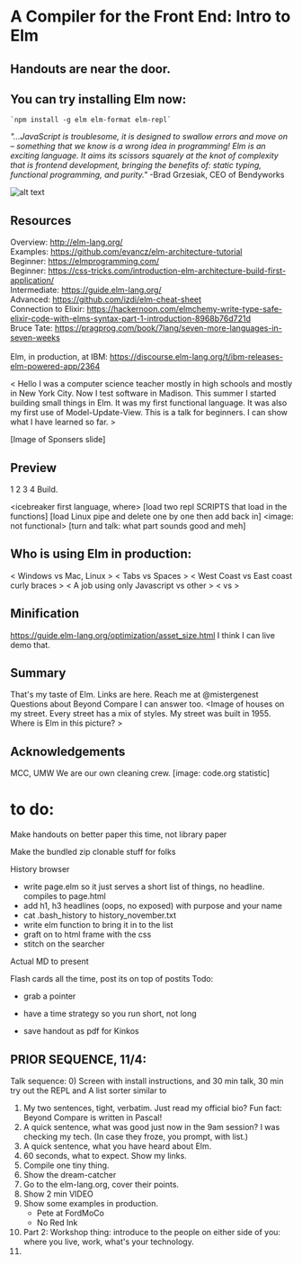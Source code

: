# A Compiler for the Front End: Intro to Elm

## Handouts are near the door.   

## You can try installing Elm now:

	`npm install -g elm elm-format elm-repl`  



 _"...JavaScript is troublesome, it is designed to swallow errors and move on – something that we know is a wrong idea in programming!  Elm is an exciting language. It aims its scissors squarely at the knot of complexity that is frontend development, bringing the benefits of: static typing, functional programming, and purity."_
 -Brad Grzesiak, CEO of Bendyworks

![alt text](projectname/branch/path/to/img.png)

## Resources
Overview: http://elm-lang.org/ <br/>
Examples: https://github.com/evancz/elm-architecture-tutorial<br/>
Beginner: https://elmprogramming.com/<br/>
Beginner: https://css-tricks.com/introduction-elm-architecture-build-first-application/<br/>
Intermediate: https://guide.elm-lang.org/ <br/>
Advanced: https://github.com/izdi/elm-cheat-sheet<br/>
Connection to Elixir: https://hackernoon.com/elmchemy-write-type-safe-elixir-code-with-elms-syntax-part-1-introduction-8968b76d721d <br/>
Bruce Tate: https://pragprog.com/book/7lang/seven-more-languages-in-seven-weeks <br/><br/>
Elm, in production, at IBM: https://discourse.elm-lang.org/t/ibm-releases-elm-powered-app/2364


< Hello I was a computer science teacher mostly in high schools and mostly in  New York City.  Now I test software in Madison.   This summer I started building small things in Elm.  It was my first functional language.  It was also my first use of Model-Update-View.  This is a talk for beginners.  I can show what I have learned so far. > 


[Image of Sponsers slide]

## Preview
1
2
3
4 Build.

<show the dreamcatcher image>

<icebreaker first language, where>
[load  two repl SCRIPTS that load in the functions]
[load Linux pipe and delete one by one then add back in]
<image:  not functional>
<show the Elm official brag page>
[turn and talk:  what part sounds good and meh]
## Who is using Elm in production:

<thumb vote>
<Brewers  vs Cubs >
< Windows vs Mac, Linux >
< Tabs  vs  Spaces >
< West Coast  vs East coast curly braces >
< A job using only Javascript vs other >
<  vs  >

## Minification
https://guide.elm-lang.org/optimization/asset_size.html
I think I can live demo that.



## Summary
That's my taste of Elm.
Links are here.
Reach me at @mistergenest
Questions about Beyond Compare I can answer too.
<Image of houses on my street.  Every street has a mix of styles.  My street was built in 1955.  Where is Elm in this picture?  >

## Acknowledgements
MCC, UMW
We are our own cleaning crew.
[image: code.org statistic]
# to do:
Make handouts on better paper this time, not library paper

Make the bundled zip clonable stuff for folks

History browser
* write page.elm so it just serves a short list of things, no headline.  compiles to page.html <students add in the things themselves>
* add h1, h3 headlines (oops, no exposed) with purpose and your name
* cat .bash_history to history_november.txt
* write elm function to bring it in to the list
* graft on to html frame with the css
* stitch on the searcher

Actual MD to present

Flash cards all the time, post its on top of postits
Todo:
* grab a pointer

* have a time strategy so you run short, not long

* save handout as pdf for Kinkos



## PRIOR SEQUENCE, 11/4:
Talk sequence:
0) Screen with install instructions, and 30 min talk, 30 min try out the 
REPL and A list sorter similar to 
1) My two sentences, tight, verbatim.  Just read my official bio? Fun 
fact:  Beyond Compare is written in Pascal!
2) A quick sentence, what was good just now in the 9am session? I was 
checking my tech. (In case they froze, you prompt, with list.)
2) A quick sentence, what you have heard about Elm.  
2) 60 seconds, what to expect. Show my links.
3) Compile one tiny thing.  
4) Show the dream-catcher
5) Go to the elm-lang.org, cover their points.
6) Show 2 min VIDEO
7) Show some examples in production.  
	* Pete at FordMoCo
	* No Red Ink
7) Part 2: Workshop thing:  introduce to the people on either side of 
you: where you live, work, what's your technology.  
8) 


